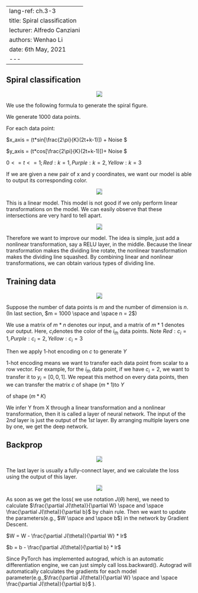 |                              |
| ---------------------------- |
| lang-ref: ch.3-3             |
| title: Spiral classification |
| lecturer: Alfredo Canziani   |
| authors: Wenhao Li           |
| date: 6th May, 2021          |
| ---                          |

## Spiral classification
<center>
<img src="{{site.baseurl}}/images\week03\03-3\figure1.png" style="background-color:#DCDCDC;" /><br>
</center>


We use the following formula to generate the spiral figure.

We generate 1000 data points. 

For each data point:

$x\_axis = (t*sin[\frac{2\pi}{K}(2t+k-1)]) + Noise $

$y\_axis = (t*cos[\frac{2\pi}{K}(2t+k-1)])+ Noise $

$0<=t<=1; Red: k = 1, Purple: k = 2, Yellow : k = 3$

If we are given a new pair of x and y coordinates, we want our model is able to output its corresponding color.

<center>
<img src="{{site.baseurl}}/images\week03\03-3\figure2.png" style="background-color:#DCDCDC;" /><br>
</center>

This is a linear model. This model is not good if we only perform linear transformations on the model. We can easily observe that these intersections are very hard to tell apart.

<center>
<img src="{{site.baseurl}}/images\week03\03-3\figure3.png" style="background-color:#DCDCDC;" /><br>
</center>

Therefore we want to improve our model. The idea is simple, just add a nonlinear transformation, say a RELU layer, in the middle. Because the linear transformation makes the dividing line rotate, the nonlinear transformation makes the dividing line squashed. By combining linear and nonlinear transformations, we can obtain various types of dividing line.

## Training data

<center>
<img src="{{site.baseurl}}/images\week03\03-3\figure4.png" style="background-color:#DCDCDC;" /><br>
</center>

Suppose the number of data points is $m$ and the number of dimension is $n$. (In last section, $m = 1000 \space and \space n = 2$)

We use a matrix of $m * n$ denotes our input, and a matrix of $m*1$ denotes our output. Here, $c_i$denotes the color of the $i_{th}$ data points. Note $Red: c_i = 1, Purple: c_i = 2, Yellow : c_i = 3$

Then we apply 1-hot encoding on $c$ to generate $Y$

1-hot encoding means we want to transfer each data point from scalar to a row vector. For example, for the $i_{th}$ data point, if we have $c_i = 2$, we want to transfer it to $y_i = [0, 0, 1]$. We repeat this method on every data points, then we can transfer the matrix $c$ of shape $(m*1)$to $Y$

of shape $(m*K)$

We infer Y from X through a linear transformation and a nonlinear transformation, then it is called a layer of neural network. The input of the $2nd$ layer is just the output of the $1st$ layer. By arranging multiple layers one by one, we get the deep network.

## Backprop

<center>
<img src="{{site.baseurl}}/images\week03\03-3\figure5.png" style="background-color:#DCDCDC;" /><br>
</center>

The last layer is usually a fully-connect layer, and we calculate the loss using the output of this layer.

<center>
<img src="{{site.baseurl}}/images\week03\03-3\figure6.png" style="background-color:#DCDCDC;" /><br>
</center>

As soon as we get the loss( we use notation $J(\theta)$ here), we need to calculate $\frac{\partial J(\theta)}{\partial W} \space and \space \frac{\partial J(\theta)}{\partial b}$ by chain rule. Then we want to update the parameters(e.g., $W \space and \space b$) in the network by Gradient Descent.  

$W = W -  \frac{\partial J(\theta)}{\partial W} * lr$

$b = b - \frac{\partial J(\theta)}{\partial b} * lr$

Since PyTorch has implemented autograd, which is an automatic differentiation engine, we can just simply call loss.backward(). Autograd will automatically calculates the gradients for each model parameter(e.g.,$\frac{\partial J(\theta)}{\partial W} \space and \space \frac{\partial J(\theta)}{\partial b}$  ).

